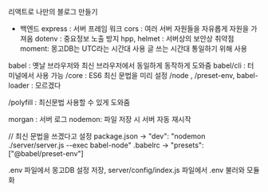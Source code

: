 리액트로 나만의 블로그 만들기

- 백엔드
  express : 서버 프레임 워크
  cors : 여러 서버 자원들을 자유롭게 자원을 가져옴
  dotenv : 중요정보 노출 방지
  hpp, helmet : 서버상의 보안상 취약점
  moment: 몽고DB는 UTC라는 시간대 사용 글 쓰는 시간대 통일하기 위해 사용

babel : 옛날 브라우저와 최신 브라우저에서 동일하게 동작하게 도와줌
babel/cli : 터미널에서 사용 가능
/core : ES6 최신 문법을 미리 설정
/node , /preset-env, babel-loader : 모르겠다

/polyfill : 최신문법 사용할 수 있게 도와줌

morgan : 서버 로그
nodemon: 파일 저장 시 서버 자동 재시작

// 최신 문법을 쓰겠다고 설정
package.json -> "dev": "nodemon ./server/server.js --exec babel-node"
.babelrc -> "presets": ["@babel/preset-env"]

.env 파일에서 몽고DB 설정 저장,
server/config/index.js 파일에서 .env 불러와 모듈화
